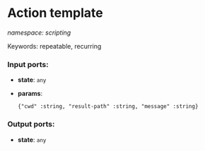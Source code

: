 # Action template

_namespace: scripting_

Keywords: repeatable, recurring

### Input ports:

* __state__: ` any `


* __params__: 
    ```
    {"cwd" :string, "result-path" :string, "message" :string}
    ```

### Output ports:

* __state__: ` any `

